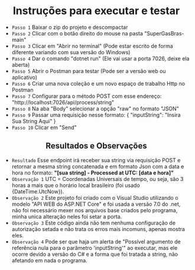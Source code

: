 <h1 align="center"> Instruções para executar e testar </h1>

- `Passo 1` Baixar o zip do projeto e descompactar
- `Passo 2` Clicar com o botão direito do mouse na pasta "SuperGasBras-main"
- `Passo 3` Clicar em "Abrir no terminal" (Pode estar escrito de forma diferente variando com sua versão do Windows)
- `Passo 4` Dar o comando "dotnet run" (Ele vai usar a porta 7026, deixe ela aberta)
- `Passo 5` Abrir o Postman para testar (Pode ser a versão web ou aplicativo)
- `Passo 6` Criar uma nova coleção e um novo espaço de trabalho Http no Postman
- `Passo 7` Configurar para o método POST com esse endereço: "http://localhost:7026/api/process/string"
- `Passo 8` Na aba "Body" selecionar a opção "raw" no formato "JSON"
- `Passo 9` Passar uma requisição nesse formato: 
{
"inputString": "Insira Sua String Aqui"
}
- `Passo 10` Clicar em "Send"


<h2 align="center"> Resultados e Observações </h2>

- `Resultado` Esse endpoint irá receber sua string via requisição POST e retornar a mesma string concatenada e em formato Json com a data e hora no formato: **"[sua string] - Processed at UTC: [data e hora]"** 
- `Observação 1` UTC = Coordenadas Universais de tempo, ou seja, são 3 horas a mais que o horário local brasileiro (foi usado {DateTime.UtcNow}).
- `Observação 2` Este projeto foi criado com o Visual Studio utilizando o modelo "API WEB do ASP.NET Core" e foi usada a versão 7.0 do .net, não foi necessário mexer nos arquivos base criados pelo programa, minha unica alteração neles foi setar a porta.
- `Observação 3` Este código ainda não tem nenhuma configuração de autorização setada e não trata os erros mais incomuns, apenas mostra eles.
- `Observação 4` Pode ser que haja um alerta de "Possível argumento de referência nula para o parâmetro 'inputString'" ao executar, mas ele ocorre devido a versão do C# e a forma que foi tratada a string, não afetando em nada o programa.
